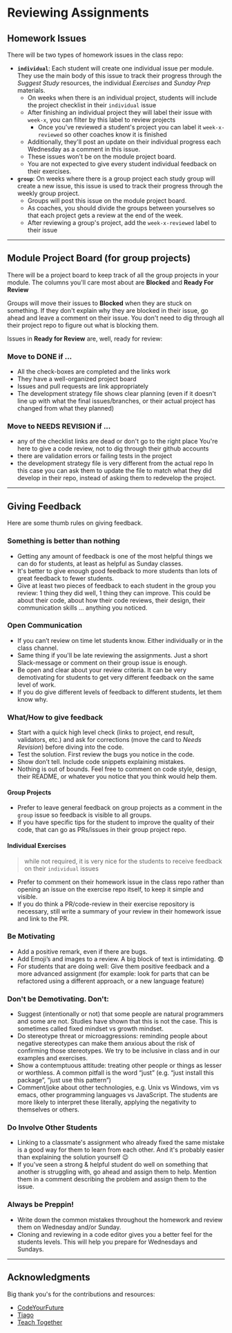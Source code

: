 # Reviewing Assignments

## Homework Issues

There will be two types of homework issues in the class repo:

- **`individual`**: Each student will create one individual issue per module. They use the main body of this issue to track their progress through the _Suggest Study_ resources, the individual _Exercises_ and _Sunday Prep_ materials.
  - On weeks when there is an individual project, students will include the project checklist in their `individual` issue
  - After finishing an individual project they will label their issue with `week-x`, you can filter by this label to review projects
    - Once you've reviewed a student's project you can label it `week-x-reviewed` so other coaches know it is finished
  - Additionally, they'll post an update on their individual progress each Wednesday as a comment in this issue.
  - These issues won't be on the module project board.
  - You are not expected to give every student individual feedback on their exercises.
- **`group`**: On weeks where there is a group project each study group will create a new issue, this issue is used to track their progress through the weekly group project.
  - Groups will post this issue on the module project board.
  - As coaches, you should divide the groups between yourselves so that each project gets a review at the end of the week.
  - After reviewing a group's project, add the `week-x-reviewed` label to their issue

---

## Module Project Board (for group projects)

There will be a project board to keep track of all the group projects in your module.  The columns you'll care most about are __Blocked__ and __Ready For Review__

Groups will move their issues to __Blocked__ when they are stuck on something. If they don't explain why they are blocked in their issue, go ahead and leave a comment on their issue. You don't need to dig through all their project repo to figure out what is blocking them.

Issues in __Ready for Review__ are, well, ready for review:

### Move to DONE if ...

- All the check-boxes are completed and the links work
- They have a well-organized project board
- Issues and pull requests are link appropriately
- The development strategy file shows clear planning (even if it doesn't line up with what the final issues/branches, or their actual project has changed from what they planned)

### Move to NEEDS REVISION if ...

- any of the checklist links are dead or don't go to the right place
You're here to give a code review, not to dig through their github accounts
- there are validation errors or failing tests in the project
- the development strategy file is very different from the actual repo
In this case you can ask them to update the file to match what they did develop in their repo, instead of asking them to redevelop the project.

---

## Giving Feedback

Here are some thumb rules on giving feedback.

### Something is better than nothing

- Getting any amount of feedback is one of the most helpful things we can do for students, at least as helpful as Sunday classes.
- It's better to give enough good feedback to more students than lots of great feedback to fewer students.
- Give at least two pieces of feedback to each student in the group you review: 1 thing they did well, 1 thing they can improve. This could be about their code, about how their code reviews, their design, their communication skills ... anything you noticed.

### Open Communication

- If you can’t review on time let students know. Either individually or in the class channel.
- Same thing if you'll be late reviewing the assignments. Just a short Slack-message or comment on their group issue is enough.
- Be open and clear about your review criteria. It can be very demotivating for students to get very different feedback on the same level of work.
- If you do give different levels of feedback to different students, let them know why.

### What/How to give feedback

- Start with a quick high level check (links to project, end result, validators, etc.) and ask for corrections (move the card to _Needs Revision_) before diving into the code.
- Test the solution. First review the bugs you notice in the code.
- Show don’t tell. Include code snippets explaining mistakes.
- Nothing is out of bounds. Feel free to comment on code style, design, their README, or whatever you notice that you think would help them.

#### Group Projects

- Prefer to leave general feedback on group projects as a comment in the `group` issue so feedback is visible to all groups.
- If you have specific tips for the student to improve the quality of their code, that can go as PRs/issues in their group project repo.

#### Individual Exercises

> while not required, it is very nice for the students to receive feedback on their `individual` issues

- Prefer to comment on their homework issue in the class repo rather than opening an issue on the exercise repo itself, to keep it simple and visible.
- If you do think a PR/code-review in their exercise repository is necessary, still write a summary of your review in their homework issue and link to the PR.

### Be Motivating

- Add a positive remark, even if there are bugs.
- Add Emoji’s and images to a review. A big block of text is intimidating. :fearful:
- For students that are doing well: Give them positive feedback and a more advanced assignment (for example: look for parts that can be refactored using a different approach, or a new language feature)

### Don't be Demotivating. Don't:

- Suggest (intentionally or not) that some people are natural programmers and some are not.
Studies have shown that this is not the case. This is sometimes called fixed mindset vs growth mindset.
- Do stereotype threat or microaggressions: reminding people about negative stereotypes can make them anxious about the risk of confirming those stereotypes.
We try to be inclusive in class and in our examples and exercises.
- Show a contemptuous attitude: treating other people or things as lesser or worthless.
A common pitfall is the word “just” (e.g. “just install this package”, ”just use this pattern”)
- Comment/joke about other technologies, e.g. Unix vs Windows, vim vs emacs, other programming languages vs JavaScript.
The students are more likely to interpret these literally, applying the negativity to themselves or others.

### Do Involve Other Students

- Linking to a classmate's assignment who already fixed the same mistake is a good way for them to learn from each other. And it's probably easier than explaining the solution yourself :wink:
- If you've seen a strong & helpful student do well on something that another is struggling with, go ahead and assign them to help.  Mention them in a comment describing the problem and assign them to the issue.

### Always be Preppin!

- Write down the common mistakes throughout the homework and review them on Wednesday and/or Sunday.
- Cloning and reviewing in a code editor gives you a better feel for the students levels. This will help you prepare for Wednesdays and Sundays.

---

## Acknowledgments

Big thank you's for the contributions and resources:

- [CodeYourFuture](https://teachertraining.codeyourfuture.io/content/motivation-and-demotivation)
- [Tiago](https://github.com/otagi)
- [Teach Together](https://teachtogether.tech)
